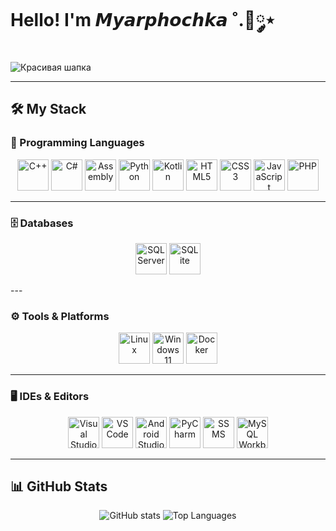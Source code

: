 # Hello! I'm 𝙈𝙮𝙖𝙧𝙥𝙝𝙤𝙘𝙝𝙠𝙖 ˚.🎀༘⋆   

![Красивая шапка](https://i.pinimg.com/1200x/8d/16/90/8d169005389a6a17d38e8e059f24644c.jpg)

----

## 🛠️ My Stack

### 📌 Programming Languages
<p align="center">
  <img src="https://cdn.jsdelivr.net/gh/devicons/devicon/icons/cplusplus/cplusplus-original.svg" width="50" height="50" alt="C++"/>
  <img src="https://cdn.jsdelivr.net/gh/devicons/devicon/icons/csharp/csharp-original.svg" width="50" height="50" alt="C#"/>
  <img src="https://img.icons8.com/color/48/000000/processor.png" width="50" height="50" alt="Assembly"/>
  <img src="https://cdn.jsdelivr.net/gh/devicons/devicon/icons/python/python-original.svg" width="50" height="50" alt="Python"/>
  <img src="https://cdn.jsdelivr.net/gh/devicons/devicon/icons/kotlin/kotlin-original.svg" width="50" height="50" alt="Kotlin"/>
  <img src="https://cdn.jsdelivr.net/gh/devicons/devicon/icons/html5/html5-original.svg" width="50" height="50" alt="HTML5"/>
  <img src="https://cdn.jsdelivr.net/gh/devicons/devicon/icons/css3/css3-original.svg" width="50" height="50" alt="CSS3"/>
  <img src="https://cdn.jsdelivr.net/gh/devicons/devicon/icons/javascript/javascript-original.svg" width="50" height="50" alt="JavaScript"/>
  <img src="https://cdn.jsdelivr.net/gh/devicons/devicon/icons/php/php-original.svg" width="50" height="50" alt="PHP"/>
</p>

---

### 🗄️ Databases
<p align="center">
  <img src="https://cdn.jsdelivr.net/gh/devicons/devicon/icons/microsoftsqlserver/microsoftsqlserver-plain.svg" width="50" height="50" alt="SQL Server"/>
  <img src="https://img.icons8.com/ios-filled/50/000000/sqlite.png" width="50" height="50" alt="SQLite"/>
</p>
---

### ⚙️ Tools & Platforms
<p align="center">
  <img src="https://cdn.jsdelivr.net/gh/devicons/devicon/icons/linux/linux-original.svg" width="50" height="50" alt="Linux"/>
  <img src="https://img.icons8.com/color/48/000000/windows-11.png" width="50" height="50" alt="Windows 11"/>
  <img src="https://cdn.jsdelivr.net/gh/devicons/devicon/icons/docker/docker-original.svg" width="50" height="50" alt="Docker"/>
</p>

---

### 🖥️ IDEs & Editors
<p align="center">
  <img src="https://cdn.jsdelivr.net/gh/devicons/devicon/icons/visualstudio/visualstudio-plain.svg" width="50" height="50" alt="Visual Studio"/>
  <img src="https://cdn.jsdelivr.net/gh/devicons/devicon/icons/vscode/vscode-original.svg" width="50" height="50" alt="VS Code"/>
  <img src="https://cdn.jsdelivr.net/gh/devicons/devicon/icons/androidstudio/androidstudio-original.svg" width="50" height="50" alt="Android Studio"/>
  <img src="https://cdn.jsdelivr.net/gh/devicons/devicon/icons/pycharm/pycharm-original.svg" width="50" height="50" alt="PyCharm"/>
  <img src="https://img.icons8.com/color/48/000000/microsoft-sql-server.png" width="50" height="50" alt="SSMS"/>
  <img src="https://img.icons8.com/color/48/000000/mysql-logo.png" width="50" height="50" alt="MySQL Workbench"/>
</p>


---

## 📊 GitHub Stats

<p align="center">
  <img src="https://github-readme-stats.vercel.app/api?username=MYARPHA&show_icons=true&theme=radical" alt="GitHub stats"/>
  <img src="https://github-readme-stats.vercel.app/api/top-langs/?username=MYARPHA&layout=compact&theme=radical" alt="Top Languages"/>
</p>

